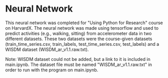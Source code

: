 # Neural Network

This neural network was completed for "Using Python for Research" course on HarvardX. The neural network was made using tensorflow and used to predict activities (e.g., walking, sitting) from accelerometer data in two different datasets. These two datasets were the course-given datasets (train_time_series.csv, train_labels, test_time_series.csv, test_labels) and a WISDM dataset (WISDM_ar_v1.1.raw.txt).

Note: WISDM dataset could not be added, but a link to it is included in main.ipynb. The dataset file must be named "WISDM_ar_v1.1.raw.txt" in order to run with the program on main.ipynb.
